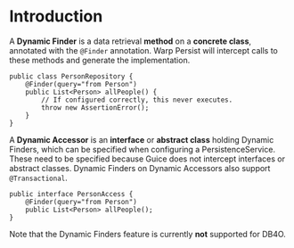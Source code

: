 # Introduction #

A **Dynamic Finder** is a data retrieval **method** on a **concrete class**, annotated with the `@Finder` annotation. Warp Persist will intercept calls to these methods and generate the implementation.

```
public class PersonRepository {
    @Finder(query="from Person")
    public List<Person> allPeople() {
        // If configured correctly, this never executes.
        throw new AssertionError();
    }
} 
```

A **Dynamic Accessor** is an **interface** or **abstract class** holding Dynamic Finders, which can be specified when configuring a PersistenceService. These need to be specified because Guice does not intercept interfaces or abstract classes. Dynamic Finders on Dynamic Accessors also support `@Transactional`.

```
public interface PersonAccess {
    @Finder(query="from Person")
    public List<Person> allPeople();
} 
```

Note that the Dynamic Finders feature is currently **not** supported for DB4O.